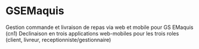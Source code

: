 # GSEMaquis
Gestion commande et livraison de repas via web et mobile pour GS EMaquis (cn1)
Declinaison en trois applications web-mobiles pour les trois roles (client, livreur, receptionniste/gestionnaire)
